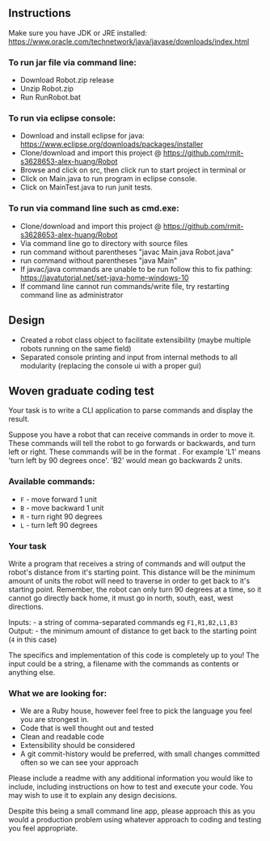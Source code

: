 ## Instructions

Make sure you have JDK or JRE installed: https://www.oracle.com/technetwork/java/javase/downloads/index.html

### To run jar file via command line:

* Download Robot.zip release
* Unzip Robot.zip
* Run RunRobot.bat

### To run via eclipse console:

* Download and install eclipse for java: https://www.eclipse.org/downloads/packages/installer
* Clone/download and import this project @ https://github.com/rmit-s3628653-alex-huang/Robot
* Browse and click on src, then click run to start project in terminal or
* Click on Main.java to run program in eclipse console.
* Click on MainTest.java to run junit tests.

### To run via command line such as cmd.exe:

* Clone/download and import this project @ https://github.com/rmit-s3628653-alex-huang/Robot
* Via command line go to directory with source files
* run command without parentheses "javac Main.java Robot.java"
* run command without parentheses "java Main"
* If javac/java commands are unable to be run follow this to fix pathing: https://javatutorial.net/set-java-home-windows-10
* If command line cannot run commands/write file, try restarting command line as administrator


## Design

* Created a robot class object to facilitate extensibility (maybe multiple robots running on the same field)
* Separated console printing and input from internal methods to all modularity (replacing the console ui with a proper gui)

## Woven graduate coding test

Your task is to write a CLI application to parse commands and display the result.

Suppose you have a robot that can receive commands in order to move it.  These commands will tell the robot to go forwards or backwards, and turn left or right.  These commands will be  in the format <command><number>.  For example 'L1' means 'turn left by 90 degrees once'.  'B2' would mean go backwards 2 units.

### Available commands:
* `F` - move forward 1 unit
* `B` - move backward 1 unit
* `R` - turn right 90 degrees
* `L` - turn left 90 degrees

### Your task
Write a program that receives a string of commands and will output the robot's distance from it's starting point.  This distance will be the minimum amount of units the robot will need to traverse in order to get back to it's starting point.  Remember, the robot can only turn 90 degrees at a time, so it cannot go directly back home, it must go in north, south, east, west directions.

Inputs: - a string of comma-separated commands eg `F1,R1,B2,L1,B3`
Output: - the minimum amount of distance to get back to the starting point (`4` in this case)

The specifics and implementation of this code is completely up to you!  The input could be a string, a filename with the commands as contents or anything else.

### What we are looking for:
* We are a Ruby house, however feel free to pick the language you feel you are strongest in.
* Code that is well thought out and tested
* Clean and readable code
* Extensibility should be considered
* A git commit-history would be preferred, with small changes committed often so we can see your approach

Please include a readme with any additional information you would like to include, including instructions on how to test and execute your code.  You may wish to use it to explain any design decisions.

Despite this being a small command line app, please approach this as you would a production problem using whatever approach to coding and testing you feel appropriate.
